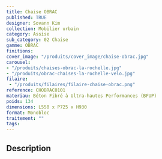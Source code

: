 ```yaml
---
title: Chaise OBRAC 
published: TRUE
designer: Sovann Kim
collection: Mobilier urbain
category: Assise
sub_category: 02 Chaise
gamme: OBRAC 
finitions: 
cover_image: "/produits/cover_image/chaise-obrac.jpg"
carousel: 
- "/produits/chaises-obrac-la-rochelle.jpg"
- "/produits/obrac-chaises-la-rochelle-velo.jpg"
filaire: 
 - "/produits/filaires/filaire-chaise-obrac.png"
reference: CHOBRAC0101
materiau: Béton Fibré à Ultra-hautes Performances (BFUP)
poids: 134
dimensions: L550 x P725 x H930
format: Monobloc
traitement: ""
tags: 
---
```


## Description
